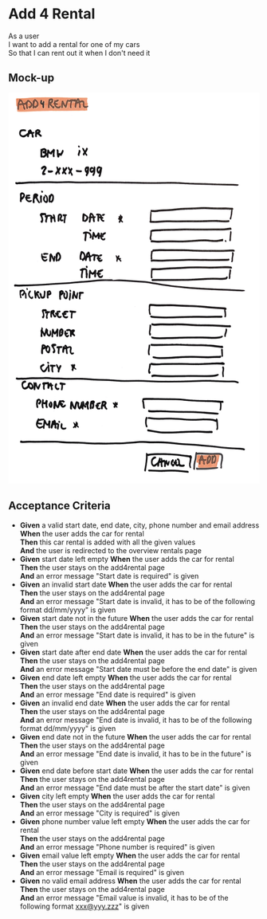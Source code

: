 # Add 4 Rental

As a user\
I want to add a rental for one of my cars\
So that I can rent out it when I don't need it

## Mock-up

<a href="./mockups/add4rental.jpg">
    <img src="./mockups/add4rental.jpg">
</a>

## Acceptance Criteria
* **Given** a valid start date, end date, city, phone number and email address\
**When** the user adds the car for rental\
**Then** this car rental is added with all the given values\
**And** the user is redirected to the overview rentals page
* **Given** start date left empty
**When** the user adds the car for rental\
**Then** the user stays on the add4rental page\
**And** an error message "Start date is required" is given
* **Given** an invalid start date
**When** the user adds the car for rental\
**Then** the user stays on the add4rental page\
**And** an error message "Start date is invalid, it has to be of the following format dd/mm/yyyy" is given
* **Given** start date not in the future
**When** the user adds the car for rental\
**Then** the user stays on the add4rental page\
**And** an error message "Start date is invalid, it has to be in the future" is given
* **Given** start date after end date
**When** the user adds the car for rental\
**Then** the user stays on the add4rental page\
**And** an error message "Start date must be before the end date" is given
* **Given** end date left empty
**When** the user adds the car for rental\
**Then** the user stays on the add4rental page\
**And** an error message "End date is required" is given
* **Given** an invalid end date
**When** the user adds the car for rental\
**Then** the user stays on the add4rental page\
**And** an error message "End date is invalid, it has to be of the following format dd/mm/yyyy" is given
* **Given** end date not in the future
**When** the user adds the car for rental\
**Then** the user stays on the add4rental page\
**And** an error message "End date is invalid, it has to be in the future" is given
* **Given** end date before start date
**When** the user adds the car for rental\
**Then** the user stays on the add4rental page\
**And** an error message "End date must be after the start date" is given
* **Given** city left empty
**When** the user adds the car for rental\
**Then** the user stays on the add4rental page\
**And** an error message "City is required" is given
* **Given** phone number value left empty
**When** the user adds the car for rental\
**Then** the user stays on the add4rental page\
**And** an error message "Phone number is required" is given
* **Given** email value left empty
**When** the user adds the car for rental\
**Then** the user stays on the add4rental page\
**And** an error message "Email is required" is given
* **Given** no valid email address
**When** the user adds the car for rental\
**Then** the user stays on the add4rental page\
**And** an error message "Email value is invalid, it has to be of the following format xxx@yyy.zzz" is given
